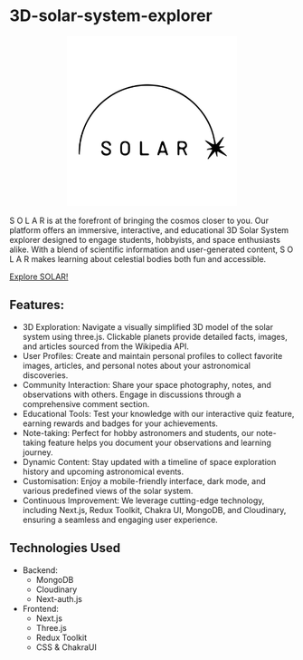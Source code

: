 # 3D-solar-system-explorer

<p align="center">
  <img src="solar/public/readme_images/Logo.svg" alt="Logo Solar" width="300">
</p>

S O L A R is at the forefront of bringing the cosmos closer to you. Our platform offers an immersive, interactive, and educational 3D Solar System explorer designed to engage students, hobbyists, and space enthusiasts alike. With a blend of scientific information and user-generated content, S O L A R makes learning about celestial bodies both fun and accessible.

[Explore SOLAR!](https://solar3d.vercel.app/)

## Features:

* 3D Exploration: 
    Navigate a visually simplified 3D model of the solar system using three.js. Clickable planets provide detailed facts, images, and articles sourced from the Wikipedia API.
* User Profiles: 
    Create and maintain personal profiles to collect favorite images, articles, and personal notes about your astronomical discoveries.
* Community Interaction: 
    Share your space photography, notes, and observations with others. Engage in discussions through a comprehensive comment section.
* Educational Tools: 
    Test your knowledge with our interactive quiz feature, earning rewards and badges for your achievements.
* Note-taking: 
    Perfect for hobby astronomers and students, our note-taking feature helps you document your observations and learning journey.
* Dynamic Content: 
    Stay updated with a timeline of space exploration history and upcoming astronomical events.
* Customisation: 
    Enjoy a mobile-friendly interface, dark mode, and various predefined views of the solar system.
* Continuous Improvement: 
    We leverage cutting-edge technology, including Next.js, Redux Toolkit, Chakra UI, MongoDB, and Cloudinary, ensuring a seamless and engaging user experience.

## Technologies Used

* Backend:
    * MongoDB
    * Cloudinary
    * Next-auth.js
* Frontend:
    * Next.js
    * Three.js
    * Redux Toolkit
    * CSS & ChakraUI
